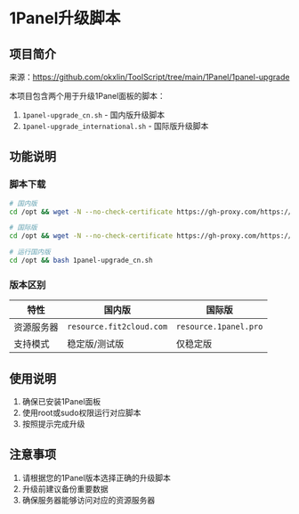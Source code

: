 # 1Panel升级脚本

## 项目简介

来源：<https://github.com/okxlin/ToolScript/tree/main/1Panel/1panel-upgrade>

本项目包含两个用于升级1Panel面板的脚本：

1. `1panel-upgrade_cn.sh` - 国内版升级脚本
2. `1panel-upgrade_international.sh` - 国际版升级脚本

## 功能说明

### 脚本下载

```bash
# 国内版
cd /opt && wget -N --no-check-certificate https://gh-proxy.com/https://github.com/shellsec/1panel-upgrade/raw/refs/heads/master/1panel-upgrade_cn.sh

# 国际版
cd /opt && wget -N --no-check-certificate https://gh-proxy.com/https://github.com/shellsec/1panel-upgrade/raw/refs/heads/master/1panel-upgrade_international.sh

# 运行国内版
cd /opt && bash 1panel-upgrade_cn.sh
```

### 版本区别

| 特性 | 国内版 | 国际版 |
|------|--------|--------|
| 资源服务器 | `resource.fit2cloud.com` | `resource.1panel.pro` |
| 支持模式 | 稳定版/测试版 | 仅稳定版 |

## 使用说明

1. 确保已安装1Panel面板
2. 使用root或sudo权限运行对应脚本
3. 按照提示完成升级

## 注意事项

1. 请根据您的1Panel版本选择正确的升级脚本
2. 升级前建议备份重要数据
3. 确保服务器能够访问对应的资源服务器
